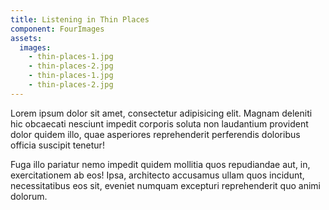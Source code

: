 ```yaml
---
title: Listening in Thin Places
component: FourImages
assets:
  images:
    - thin-places-1.jpg
    - thin-places-2.jpg
    - thin-places-1.jpg
    - thin-places-2.jpg
---
```


Lorem ipsum dolor sit amet, consectetur adipisicing elit. Magnam deleniti hic obcaecati nesciunt impedit corporis soluta non laudantium provident dolor quidem illo, quae asperiores reprehenderit perferendis doloribus officia suscipit tenetur!

Fuga illo pariatur nemo impedit quidem mollitia quos repudiandae aut, in, exercitationem ab eos! Ipsa, architecto accusamus ullam quos incidunt, necessitatibus eos sit, eveniet numquam excepturi reprehenderit quo animi dolorum.
